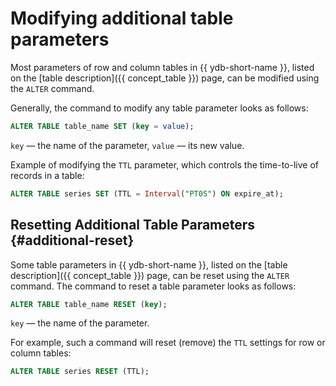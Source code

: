 # Modifying additional table parameters

Most parameters of row and column tables in {{ ydb-short-name }}, listed on the [table description]({{ concept_table }}) page, can be modified using the `ALTER` command.

Generally, the command to modify any table parameter looks as follows:

```sql
ALTER TABLE table_name SET (key = value);
```

`key` — the name of the parameter, `value` — its new value.

Example of modifying the `TTL` parameter, which controls the time-to-live of records in a table:

```sql
ALTER TABLE series SET (TTL = Interval("PT0S") ON expire_at);
```

## Resetting Additional Table Parameters {#additional-reset}

Some table parameters in {{ ydb-short-name }}, listed on the [table description]({{ concept_table }}) page, can be reset using the `ALTER` command. The command to reset a table parameter looks as follows:

```sql
ALTER TABLE table_name RESET (key);
```

`key` — the name of the parameter.

For example, such a command will reset (remove) the `TTL` settings for row or column tables:

```sql
ALTER TABLE series RESET (TTL);
```